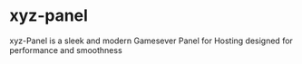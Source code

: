 # xyz-panel
xyz-Panel is a sleek and modern Gamesever Panel for Hosting designed for performance and smoothness
